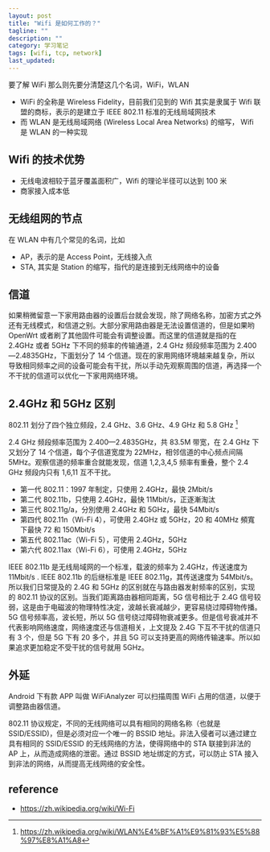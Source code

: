 ```yaml
---
layout: post
title: "Wifi 是如何工作的？"
tagline: ""
description: ""
category: 学习笔记
tags: [wifi, tcp, network]
last_updated:
---
```


要了解 WiFi 那么则先要分清楚这几个名词，WiFi，WLAN

- WiFi 的全称是 Wireless Fidelity，目前我们见到的 Wifi 其实是隶属于 Wifi 联盟的商标，表示的是建立于 IEEE 802.11 标准的无线局域网技术
- 而 WLAN 是无线局域网络 (Wireless Local Area Networks) 的缩写， Wifi 是 WLAN 的一种实现

## Wifi 的技术优势

- 无线电波相较于蓝牙覆盖面积广，Wifi 的理论半径可以达到 100 米
- 商家接入成本低

## 无线组网的节点

在 WLAN 中有几个常见的名词，比如

- AP，表示的是 Access Point，无线接入点
- STA, 其实是 Station 的缩写，指代的是连接到无线网络中的设备

## 信道
如果稍微留意一下家用路由器的设置后台就会发现，除了网络名称，加密方式之外还有无线模式，和信道之别。大部分家用路由器是无法设置信道的，但是如果哟 OpenWrt 或者刷了其他固件可能会有调整设置。而这里的信道就是指的在 2.4GHz 或者 5GHz 下不同的频率的传输通道，2.4 GHz 频段频率范围为 2.400—2.4835GHz，下面划分了 14 个信道。现在的家用网络环境越来越复杂，所以导致相同频率之间的设备可能会有干扰，所以手动先观察周围的信道，再选择一个不干扰的信道可以优化一下家用网络环境。


## 2.4GHz 和 5GHz 区别
802.11 划分了四个独立频段，2.4 GHz、3.6 GHz、4.9 GHz 和 5.8 GHz [^hz]

2.4 GHz 频段频率范围为 2.400—2.4835GHz，共 83.5M 带宽，在 2.4 GHz 下又划分了 14 个信道，每个子信道宽度为 22MHz，相邻信道的中心频点间隔 5MHz。观察信道的频率重合就能发现，信道 1,2,3,4,5 频率有重叠，整个 2.4 GHz 频段内只有 1,6,11 互不干扰。

[^hz]: https://zh.wikipedia.org/wiki/WLAN%E4%BF%A1%E9%81%93%E5%88%97%E8%A1%A8

- 第一代 802.11：1997 年制定，只使用 2.4GHz，最快 2Mbit/s
- 第二代 802.11b，只使用 2.4GHz，最快 11Mbit/s，正逐漸淘汰
- 第三代 802.11g/a，分別使用 2.4GHz 和 5GHz，最快 54Mbit/s
- 第四代 802.11n（Wi-Fi 4），可使用 2.4GHz 或 5GHz，20 和 40MHz 頻寬下最快 72 和 150Mbit/s
- 第五代 802.11ac（Wi-Fi 5），可使用 2.4GHz，5GHz
- 第六代 802.11ax（Wi-Fi 6），可使用 2.4GHz，5GHz

IEEE 802.11b 是无线局域网的一个标准，载波的频率为 2.4GHz，传送速度为 11Mbit/s . IEEE 802.11b 的后继标准是 IEEE 802.11g，其传送速度为 54Mbit/s。所以我们日常提及的 2.4G 和 5GHz 的区别就在与路由器发射频率的区别，实现的 802.11 协议的区别。当我们距离路由器相同距离，5G 信号相比于 2.4G 信号较弱，这是由于电磁波的物理特性决定，波越长衰减越少，更容易绕过障碍物传播。5G 信号频率高，波长短，所以 5G 信号绕过障碍物衰减更多。但是信号衰减并不代表影响网络速度，网络速度还与信道相关，上文提及 2.4G 下互不干扰的信道只有 3 个，但是 5G 下有 20 多个，并且 5G 可以支持更高的网络传输速率。所以如果追求更加稳定不受干扰的信号就用 5GHz。

## 外延
Android 下有款 APP 叫做 WiFiAnalyzer 可以扫描周围 WiFi 占用的信道，以便于调整路由器信道。


802.11 协议规定，不同的无线网络可以具有相同的网络名称（也就是 SSID/ESSID)，但是必须对应一个唯一的 BSSID 地址。非法入侵者可以通过建立具有相同的 SSID/ESSID 的无线网络的方法，使得网络中的 STA 联接到非法的 AP 上，从而造成网络的泄密。通过 BSSID 地址绑定的方式，可以防止 STA 接入到非法的网络，从而提高无线网络的安全性。

## reference

- <https://zh.wikipedia.org/wiki/Wi-Fi>
